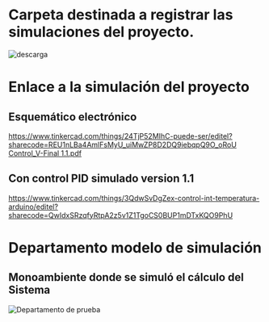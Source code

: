 # Carpeta destinada a registrar las simulaciones del proyecto.

![descarga](https://user-images.githubusercontent.com/106171748/233847489-be549d39-e863-468d-8e40-716a992ae559.jpg)

# Enlace a la simulación del proyecto
## Esquemático electrónico
https://www.tinkercad.com/things/24TjP52MIhC-puede-ser/editel?sharecode=REU1nLBa4AmlFsMyU_uiMwZP8D2DQ9iebqpQ9O_oRoU
[Control_V-Final 1.1.pdf](https://github.com/ISPC-TST-CONTROL-Y-SERVICIOS/proyecto-1-grupo-3/files/11441569/Control_V-Final.1.1.pdf)

## Con control PID simulado version 1.1
[https://www.tinkercad.com/things/3QdwSvDgZex-control-int-temperatura-arduino/editel?sharecode=QwIdxSRzqfyRtpA2z5v1Z1TgoCS0BUP1mDTxKQO9PhU
](https://www.tinkercad.com/things/24TjP52MIhC-puede-ser/editel?sharecode=REU1nLBa4AmlFsMyU_uiMwZP8D2DQ9iebqpQ9O_oRoU)
# Departamento modelo de simulación
## Monoambiente donde se simuló el cálculo del Sistema
![Departamento de prueba](https://user-images.githubusercontent.com/106171748/235356103-c41a4cad-ccfc-4618-b21f-a7b52a36aa22.jpg)

